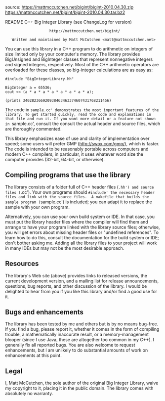 source:
https://mattmccutchen.net/bigint/bigint-2010.04.30.zip
https://mattmccutchen.net/bigint/bigint-2010.04.30.tar.bz2


README
                            C++ Big Integer Library
                          (see ChangeLog for version)

                        http://mattmccutchen.net/bigint/

       Written and maintained by Matt McCutchen <matt@mattmccutchen.net>

You can use this library in a C++ program to do arithmetic on integers of size
limited only by your computer's memory.  The library provides BigUnsigned and
BigInteger classes that represent nonnegative integers and signed integers,
respectively.  Most of the C++ arithmetic operators are overloaded for these
classes, so big-integer calculations are as easy as:

    #include "BigIntegerLibrary.hh"
    
    BigInteger a = 65536;
    cout << (a * a * a * a * a * a * a * a);
    
    (prints 340282366920938463463374607431768211456)

The code in `sample.cc' demonstrates the most important features of the library.
To get started quickly, read the code and explanations in that file and run it.
If you want more detail or a feature not shown in `sample.cc', consult the
consult the actual header and source files, which are thoroughly commented.

This library emphasizes ease of use and clarity of implementation over speed;
some users will prefer GMP (http://swox.com/gmp/), which is faster.  The code is
intended to be reasonably portable across computers and modern C++ compilers; in
particular, it uses whatever word size the computer provides (32-bit, 64-bit, or
otherwise).

Compiling programs that use the library
---------------------------------------
The library consists of a folder full of C++ header files (`.hh') and source
files (`.cc').  Your own programs should `#include' the necessary header files
and link with the source files.  A makefile that builds the sample program
(`sample.cc') is included; you can adapt it to replace the sample with your own
program.

Alternatively, you can use your own build system or IDE.  In that case, you must
put the library header files where the compiler will find them and arrange to
have your program linked with the library source files; otherwise, you will get
errors about missing header files or "undefined references".  To learn how to do
this, consult the documentation for the build system or IDE; don't bother asking
me.  Adding all the library files to your project will work in many IDEs but may
not be the most desirable approach.

Resources
---------
The library's Web site (above) provides links to released versions, the current
development version, and a mailing list for release announcements, questions,
bug reports, and other discussion of the library.  I would be delighted to hear
from you if you like this library and/or find a good use for it.

Bugs and enhancements
---------------------
The library has been tested by me and others but is by no means bug-free.  If
you find a bug, please report it, whether it comes in the form of compiling
trouble, a mathematically inaccurate result, or a memory-management blooper
(since I use Java, these are altogether too common in my C++).  I generally fix
all reported bugs.  You are also welcome to request enhancements, but I am
unlikely to do substantial amounts of work on enhancements at this point.

Legal
-----
I, Matt McCutchen, the sole author of the original Big Integer Library, waive my
copyright to it, placing it in the public domain.  The library comes with
absolutely no warranty.

~~~~

